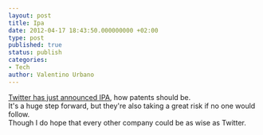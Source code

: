 ```yaml
---
layout: post
title: Ipa
date: 2012-04-17 18:43:50.000000000 +02:00
type: post
published: true
status: publish
categories:
- Tech
author: Valentino Urbano 
---
```


[Twitter has just announced IPA][0], how patents should be.  
It's a huge step forward, but they're also taking a great risk if no one would follow.  
Though I do hope that every other company could be as wise as Twitter.


[0]: http://blog.twitter.com/2012/04/introducing-innovators-patent-agreement.html